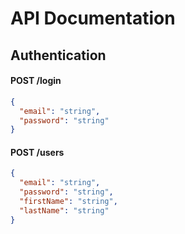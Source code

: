 # API Documentation

## Authentication

#### POST /login
```json
{
  "email": "string",
  "password": "string"
}
```

#### POST /users

```json
{
  "email": "string",
  "password": "string",
  "firstName": "string",
  "lastName": "string"
}
```